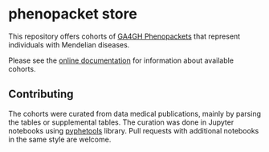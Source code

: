 # phenopacket store

This repository offers cohorts of [GA4GH Phenopackets](https://phenopacket-schema.readthedocs.io/en/latest/) that
represent individuals with Mendelian diseases.

Please see the [online documentation](https://monarch-initiative.github.io/phenopacket-store) for information about available cohorts.

## Contributing

The cohorts were curated from data medical publications, mainly by parsing the tables or supplemental tables. 
The curation was done in Jupyter notebooks using [pyphetools](https://pypi.org/project/pyphetools/) library. 
Pull requests with additional notebooks in the same style are welcome.
